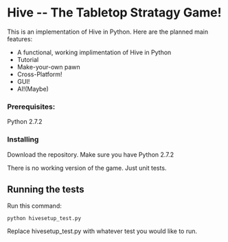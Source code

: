 # Hive -- The Tabletop Stratagy Game!

This is an implementation of Hive in Python. Here are the planned
main features:

* A functional, working implimentation of Hive in Python
* Tutorial
* Make-your-own pawn
* Cross-Platform!
* GUI!
* AI!(Maybe)

### Prerequisites:

Python 2.7.2

### Installing

Download the repository. Make sure you have Python 2.7.2

There is no working version of the game. Just unit tests.

## Running the tests

Run this command:

`python hivesetup_test.py`

Replace hivesetup\_test.py with whatever test you would like to 
run.
